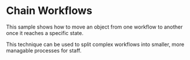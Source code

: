 # Chain Workflows

This sample shows how to move an object from one workflow to another once it reaches a specific state.

This technique can be used to split complex workflows into smaller, more managable processes for staff.
